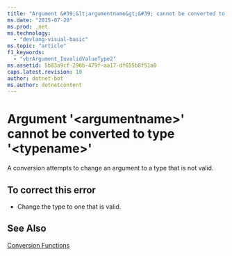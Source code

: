 ```yaml
---
title: "Argument &#39;&lt;argumentname&gt;&#39; cannot be converted to type &#39;&lt;typename&gt;&#39;"
ms.date: "2015-07-20"
ms.prod: .net
ms.technology: 
  - "devlang-visual-basic"
ms.topic: "article"
f1_keywords: 
  - "vbrArgument_InvalidValueType2"
ms.assetid: 5b83a9cf-296b-479f-aa17-df655b8f51a0
caps.latest.revision: 10
author: dotnet-bot
ms.author: dotnetcontent
---
```

# Argument &#39;&lt;argumentname&gt;&#39; cannot be converted to type &#39;&lt;typename&gt;&#39;
A conversion attempts to change an argument to a type that is not valid.  
  
## To correct this error  
  
-   Change the type to one that is valid.  
  
## See Also  
 [Conversion Functions](../../visual-basic/language-reference/functions/conversion-functions.md)
